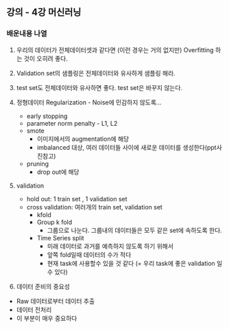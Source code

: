## 강의 - 4강 머신러닝

### 배운내용 나열

1. 우리의 데이터가 전체데이터셋과 같다면 (이런 경우는 거의 없지만) Overfitting 하는 것이 오히려 좋다.

2. Validation set의 샘플링은 전체데이터와 유사하게 샘플링 해라.  
3. test set도 전체데이터와 유사하면 좋다. test set은 바꾸지 않는다.

4. 정형데이터 Regularization - Noise에 민감하지 않도록...
    * early stopping
    * parameter norm penalty - L1, L2
    * smote
      * 이미지에서의 augmentation에 해당
      * imbalanced 대상, 여러 데이터들 사이에 새로운 데이터를 생성한다(ppt사진참고)
    * pruning
      * drop out에 해당

5. validation
    * hold out: 1 train set , 1 validation set
    * cross validation: 여러개의 train set, validation set
      * kfold
      * Group k fold
        * 그룹으로 나눈다. 그룹내의 데이터들은 모두 같은 set에 속하도록 한다.
      * Time Series split
        * 미래 데이터로 과거를 예측하지 않도록 하기 위해서
        * 앞쪽 fold일때 데이터의 수가 적다
        * 현재 task에 사용할수 있을 것 같다 (= 우리 task에 좋은 validation 일수 있다)

6. 데이터 준비의 중요성
  * Raw 데이터로부터 데이터 추출
  * 데이터 전처리
  * 이 부분이 매우 중요하다
